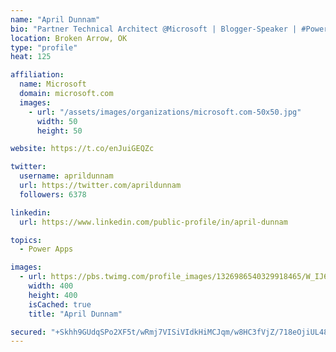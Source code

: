 ```yaml
---
name: "April Dunnam"
bio: "Partner Technical Architect @Microsoft | Blogger-Speaker | #PowerApps, #PowerAutomate, #Office365, #SharePoint | #WIT | #Karaoke Queen"
location: Broken Arrow, OK
type: "profile"
heat: 125

affiliation:
  name: Microsoft
  domain: microsoft.com
  images:
    - url: "/assets/images/organizations/microsoft.com-50x50.jpg"
      width: 50
      height: 50

website: https://t.co/enJuiGEQZc

twitter:
  username: aprildunnam
  url: https://twitter.com/aprildunnam
  followers: 6378

linkedin:
  url: https://www.linkedin.com/public-profile/in/april-dunnam

topics:
  - Power Apps

images:
  - url: https://pbs.twimg.com/profile_images/1326986540329918465/W_IJ6Ih2_400x400.jpg
    width: 400
    height: 400
    isCached: true
    title: "April Dunnam"

secured: "+Skhh9GUdqSPo2XF5t/wRmj7VISiVIdkHiMCJqm/w8HC3fVjZ/718eOjiUL48dHBfONqgeL2Xq6bRKgCLRNrL9hNuHSopKYW/PCkpt3hcRhHgrQT7MWxthWZqM6ZGS4G25GiP6uu1Foxs+hbQUK0CqX9AYinqdMU/vkc1BZUi7hMg39ZUI5wh/wIMq9DcjLRtWJ0KjdDiWCq3nlTtGTa8Qb8AZDvXDv4dZEoQ/mrGlRlqdGWdK8cwOjnfTTTCiEArfruNlB6lfDnTwElNqOX6DQYS/ZtFB6If8BoPrB+mYEBfgbLsr3VpWdCnTwwBlsOEaYUUU5KOjWNzvq2c8b9xHULSAziRashkFoEIqw0QIeBZeAY9hAIDUInSt/2osP3FkkjtvRfzj0AIlsTRWQBJku2qYxhNF2nVmgo9+tqbLY=;mbB6eZYVWUeQZWDUlYJMkg=="
---
```



